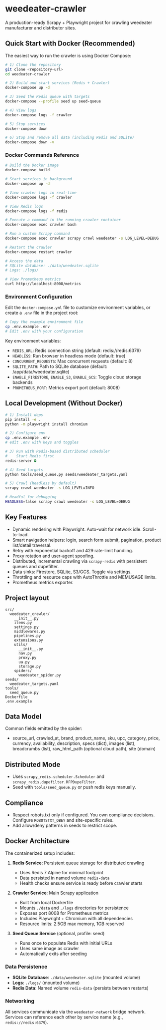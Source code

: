 # weedeater-crawler

A production-ready Scrapy + Playwright project for crawling weedeater manufacturer and distributor sites.

## Quick Start with Docker (Recommended)

The easiest way to run the crawler is using Docker Compose:

```bash
# 1) Clone the repository
git clone <repository-url>
cd weedeater-crawler

# 2) Build and start services (Redis + Crawler)
docker-compose up -d

# 3) Seed the Redis queue with targets
docker-compose --profile seed up seed-queue

# 4) View logs
docker-compose logs -f crawler

# 5) Stop services
docker-compose down

# 6) Stop and remove all data (including Redis and SQLite)
docker-compose down -v
```

### Docker Commands Reference

```bash
# Build the Docker image
docker-compose build

# Start services in background
docker-compose up -d

# View crawler logs in real-time
docker-compose logs -f crawler

# View Redis logs
docker-compose logs -f redis

# Execute a command in the running crawler container
docker-compose exec crawler bash

# Run a custom Scrapy command
docker-compose exec crawler scrapy crawl weedeater -s LOG_LEVEL=DEBUG

# Restart the crawler
docker-compose restart crawler

# Access the data
# SQLite database: ./data/weedeater.sqlite
# Logs: ./logs/

# View Prometheus metrics
curl http://localhost:8008/metrics
```

### Environment Configuration

Edit the `docker-compose.yml` file to customize environment variables, or create a `.env` file in the project root:

```bash
# Copy the example environment file
cp .env.example .env
# Edit .env with your configuration
```

Key environment variables:
- `REDIS_URL`: Redis connection string (default: redis://redis:6379)
- `HEADLESS`: Run browser in headless mode (default: true)
- `CONCURRENT_REQUESTS`: Max concurrent requests (default: 8)
- `SQLITE_PATH`: Path to SQLite database (default: /app/data/weedeater.sqlite)
- `ENABLE_FIRESTORE`, `ENABLE_S3`, `ENABLE_GCS`: Toggle cloud storage backends
- `PROMETHEUS_PORT`: Metrics export port (default: 8008)

## Local Development (Without Docker)

```bash
# 1) Install deps
pip install -e .
python -m playwright install chromium

# 2) Configure env
cp .env.example .env
# edit .env with keys and toggles

# 3) Run with Redis-based distributed scheduler
#    Start Redis first
redis-server &

# 4) Seed targets
python tools/seed_queue.py seeds/weedeater_targets.yaml

# 5) Crawl (headless by default)
scrapy crawl weedeater -s LOG_LEVEL=INFO

# Headful for debugging
HEADLESS=false scrapy crawl weedeater -s LOG_LEVEL=DEBUG
```

## Key Features
- Dynamic rendering with Playwright. Auto-wait for network idle. Scroll-to-load.
- Smart navigation helpers: login, search form submit, pagination, product list/detail traversal.
- Retry with exponential backoff and 429 rate-limit handling.
- Proxy rotation and user-agent spoofing.
- Distributed, incremental crawling via `scrapy-redis` with persistent queues and dupefilter.
- Data sinks: Firestore, SQLite, S3/GCS. Toggle via settings.
- Throttling and resource caps with AutoThrottle and MEMUSAGE limits.
- Prometheus metrics exporter.

## Project layout
```
src/
  weedeater_crawler/
    __init__.py
    items.py
    settings.py
    middlewares.py
    pipelines.py
    extensions.py
    utils/
      __init__.py
      nav.py
      proxy.py
      ua.py
      storage.py
    spiders/
      weedeater_spider.py
seeds/
  weedeater_targets.yaml
tools/
  seed_queue.py
Dockerfile
.env.example
```

## Data Model
Common fields emitted by the spider:
- source_url, crawled_at, brand, product_name, sku, upc, category, price, currency,
  availability, description, specs (dict), images (list), breadcrumbs (list),
  raw_html_path (optional cloud path), site (domain)

## Distributed Mode
- Uses `scrapy_redis.scheduler.Scheduler` and `scrapy_redis.dupefilter.RFPDupeFilter`.
- Seed with `tools/seed_queue.py` or push redis keys manually.

## Compliance
- Respect robots.txt only if configured. You own compliance decisions. Configure `ROBOTSTXT_OBEY` and site-specific rules.
- Add allow/deny patterns in seeds to restrict scope.

## Docker Architecture

The containerized setup includes:

1. **Redis Service**: Persistent queue storage for distributed crawling
   - Uses Redis 7 Alpine for minimal footprint
   - Data persisted in named volume `redis-data`
   - Health checks ensure service is ready before crawler starts

2. **Crawler Service**: Main Scrapy application
   - Built from local Dockerfile
   - Mounts `./data` and `./logs` directories for persistence
   - Exposes port 8008 for Prometheus metrics
   - Includes Playwright + Chromium with all dependencies
   - Resource limits: 2.5GB max memory, 1GB reserved

3. **Seed Queue Service** (optional, profile: seed)
   - Runs once to populate Redis with initial URLs
   - Uses same image as crawler
   - Automatically exits after seeding

### Data Persistence

- **SQLite Database**: `./data/weedeater.sqlite` (mounted volume)
- **Logs**: `./logs/` (mounted volume)
- **Redis Data**: Named volume `redis-data` (persists between restarts)

### Networking

All services communicate via the `weedeater-network` bridge network. Services can reference each other by service name (e.g., `redis://redis:6379`).
